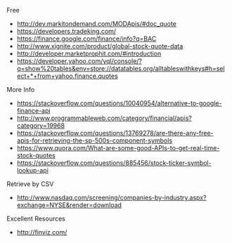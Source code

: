 Free

* http://dev.markitondemand.com/MODApis/#doc_quote
* https://developers.tradeking.com/
* https://finance.google.com/finance/info?q=BAC
* http://www.xignite.com/product/global-stock-quote-data
* http://developer.marketprophit.com/#introduction
* https://developer.yahoo.com/yql/console/?q=show%20tables&env=store://datatables.org/alltableswithkeys#h=select+*+from+yahoo.finance.quotes

More Info
* https://stackoverflow.com/questions/10040954/alternative-to-google-finance-api
* http://www.programmableweb.com/category/financial/apis?category=19968
* https://stackoverflow.com/questions/13769278/are-there-any-free-apis-for-retrieving-the-sp-500s-component-symbols
* https://www.quora.com/What-are-some-good-APIs-to-get-real-time-stock-quotes
* https://stackoverflow.com/questions/885456/stock-ticker-symbol-lookup-api

Retrieve by CSV
* http://www.nasdaq.com/screening/companies-by-industry.aspx?exchange=NYSE&render=download

Excellent Resources
* http://finviz.com/
